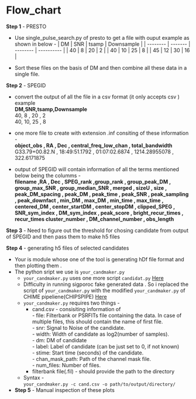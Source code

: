 # Flow_chart



**Step 1** - PRESTO

* Use single_pulse_search.py of presto to get a file with ouput example as shown in below -
  |   DM     |  SNR    |  tsamp   | Downsample |
  | -------- | ------- | -------- | ---------- |
  |   40     |   8     |   20     |     2      |
  |   40     |   10    |   25     |     8      |
  |   45     |   12    |   30     |     16     |

* Sort these files on the basis of DM and then combine all these data in a single file.

**Step 2** - SPEGID
 
* convert the output of all the file in a csv format (it only accepts csv ) example   
  **DM,SNR,tsamp,Downsample**  
  40, 8 , 20  ,  2  
  40, 10, 25  ,  8
  
* one more file to create with extension .inf consiting of these information -  
  **object_obs , RA , Dec , central_freq_low_chan , total_bandwidth**  
  G33.79+00.82.N , 18:49:51.1792 , 01:07:02.6874 , 1214.28955078 , 322.6171875
  
* output  of SPEGID will contain information of all the terms mentioned below being the columms -  
  **filename  ,RA	, Dec	, SPEG_rank	,group_rank	, group_peak_DM	, group_max_SNR ,	group_median_SNR ,	merged , sizeU , size	, peak_DM_spacing	, peak_DM	, peak_time , peak_SNR ,	peak_sampling ,	peak_downfact	, min_DM	, max_DM ,	min_time ,	max_time ,	centered_DM ,	center_startDM ,	center_stopDM ,	clipped_SPEG ,	SNR_sym_index ,	DM_sym_index ,	peak_score ,	bright_recur_times ,	recur_times	cluster_number ,	DM_channel_number	, obs_length** 
   
**Step 3** - Need to figure out the threshold for chosing candidate from output of SPEGID and then pass them to make h5 files 

**Step 4** - generating h5 files of selected candidates
* Your is module whose one of the tool is generating hDf file format and then plotting them .  
* The python sript we use is `your_candmaker.py` 
   * `your_candmaker.py` uses one more script `candidat.py` [Here](https://github.com/thepetabyteproject/your/blob/72f2f988521e4095d2a29132ce8f74cbd8d994de/bin/your_candmaker.py")
   * Difficulty in running sigporoc fake generated data . So i replaced the script of  `your_candmaker.py` with the modified `your_candmaker.py` of CHIME pipeliene(CHIPSPIPE) [Here](https://github.com/CHIME-Pulsar-Timing/CHIME-Pulsar_automated_filterbank/blob/main/your_candmaker.py")
   * `your_candmaker.py` requires two things -
     * cand.csv - consisiting information of  
                - file: Filterbank or PSRFITs file containing the data. In case of multiple files, this should contain the name of first file.   
                - snr: Signal to Noise of the candidate.  
                - width: Width of candidate as log2(number of samples).   
                - dm: DM of candidate  
                - label: Label of candidate (can be just set to 0, if not known)  
                - stime: Start time (seconds) of the candidate.  
                - chan_mask_path: Path of the channel mask file.     
                - num_files: Number of files.
      * filterbank file(.fil)  - should provide the path to the directory
  * Syntax -  
            ` your_candmaker.py -c cand.csv -o path/to/output/directory/ `
* **Step 5** - Manual inspection of these plots 
